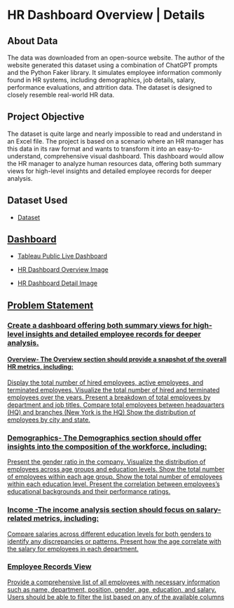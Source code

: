 # HR Dashboard Overview | Details
## About Data
The data was downloaded from an open-source website. The author of the website generated this dataset using a combination of ChatGPT prompts and the Python Faker library. It simulates employee information commonly found in HR systems, including demographics, job details, salary, performance evaluations, and attrition data. The dataset is designed to closely resemble real-world HR data.

## Project Objective
The dataset is quite large and nearly impossible to read and understand in an Excel file. The project is based on a scenario where an HR manager has this data in its raw format and wants to transform it into an easy-to-understand, comprehensive visual dashboard. This dashboard would allow the HR manager to analyze human resources data, offering both summary views for high-level insights and detailed employee records for deeper analysis.

## Dataset Used
- <a href="https://github.com/UmaMahor/MyProjects/blob/Tableau/HumanResources.csv">Dataset

## Dashboard

- <a href= "https://public.tableau.com/app/profile/uma.mahor/viz/HRDashboard_17367151484670/HRSummary">Tableau Public Live Dashboard

- <a href= "https://github.com/UmaMahor/MyProjects/blob/Tableau/HR%20Dashboard%20Part%201-%20Overview.png"> HR Dashboard Overview Image

- <a href= "https://github.com/UmaMahor/MyProjects/blob/Tableau/HR%20Dashbaord%20Part%202-%20Details.png"> HR Dashboard Detail Image

## Problem Statement

### Create a dashboard offering both summary views for high-level insights and detailed employee records for deeper analysis. 
#### Overview- The Overview section should provide a snapshot of the overall HR metrics, including:

Display the total number of hired employees, active employees, and terminated employees.
Visualize the total number of hired and terminated employees over the years.
Present a breakdown of total employees by department and job titles.
Compare total employees between headquarters (HQ) and branches (New York is the HQ)
Show the distribution of employees by city and state.

### Demographics- The Demographics section should offer insights into the composition of the workforce, including:

Present the gender ratio in the company.
Visualize the distribution of employees across age groups and education levels.
Show the total number of employees within each age group.
Show the total number of employees within each education level.
Present the correlation between employees’s educational backgrounds and their performance ratings.

### Income -The income analysis section should focus on salary-related metrics, including:

Compare salaries across different education levels for both genders to identify any discrepancies or patterns.
Present how the age correlate with the salary for employees in each department.

### Employee Records View
Provide a comprehensive list of all employees with necessary information such as name, department, position, gender, age, education, and salary.
Users should be able to filter the list based on any of the available columns
